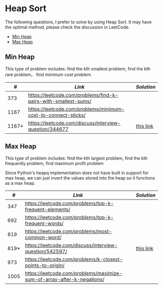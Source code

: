 # Heap Sort

The following questions, I prefer to solve by using Heap Sort. It may have the optimal method, please check the discussion in LeetCode.  

* [Min Heap](##Min-Heap)
* [Max Heap](##Max-Heap)

## Min Heap

This type of problem includes: find the kth smallest problem, find the kth rare problem， find minimum cost problem

| *#* | *Link* | *Solution* |
| ---- | --------------------------------- | --------------------------------- |
| 373 | https://leetcode.com/problems/find-k-pairs-with-smallest-sums/ | |
| 1167 | https://leetcode.com/problems/minimum-cost-to-connect-sticks/ | |
| 1167* | https://leetcode.com/discuss/interview-question/344677| [this link](../python_practice/amazon/min_cost_to_connect_ropes.py) |  

## Max Heap

This type of problem includes: find the kth largest problem, find the kth frequently problem, find maximum profit problem

Since Python's heapq implementation does not have built in support for max heap, we can just invert the values stored into the heap so it functions as a max heap. 

| *#* | *Link* | *Solution* |
| ---- | --------------------------------- | --------------------------------- |
| 347 | https://leetcode.com/problems/top-k-frequent-elements/ | |
| 692 | https://leetcode.com/problems/top-k-frequent-words/ | |
| 819 | https://leetcode.com/problems/most-common-word/ | |
| 819* | https://leetcode.com/discuss/interview-question/542597/ | [this link](../python_practice/amazon/top_k_frequently_mentioned_keywords.py) |
| 973 | https://leetcode.com/problems/k-closest-points-to-origin/ | | 
| 1005 | https://leetcode.com/problems/maximize-sum-of-array-after-k-negations/ | |
